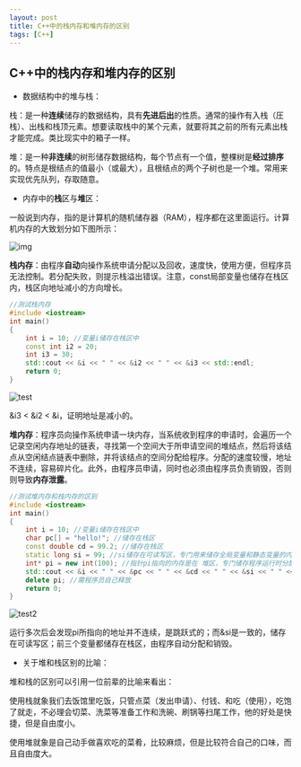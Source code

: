 ```yaml
---
layout: post
title: C++中的栈内存和堆内存的区别
tags: [C++]
---
```


## C++中的栈内存和堆内存的区别

- 数据结构中的堆与栈：

栈：是一种**连续**储存的数据结构，具有**先进后出**的性质。通常的操作有入栈（圧栈）、出栈和栈顶元素。想要读取栈中的某个元素，就要将其之前的所有元素出栈才能完成。类比现实中的箱子一样。

堆：是一种**非连续**的树形储存数据结构，每个节点有一个值，整棵树是**经过排序**的。特点是根结点的值最小（或最大），且根结点的两个子树也是一个堆。常用来实现优先队列，存取随意。

- 内存中的**栈**区与**堆**区：

一般说到内存，指的是计算机的随机储存器（RAM），程序都在这里面运行。计算机内存的大致划分如下图所示：

![img](https://images2015.cnblogs.com/blog/928019/201607/928019-20160719170222107-1820485296.png)

**栈内存**：由程序**自动**向操作系统申请分配以及回收，速度快，使用方便，但程序员无法控制。若分配失败，则提示栈溢出错误。注意，const局部变量也储存在栈区内，栈区向地址减小的方向增长。

```c++
//测试栈内存
#include <iostream>
int main()
{
    int i = 10; //变量i储存在栈区中
    const int i2 = 20;
    int i3 = 30;
    std::cout << &i << " " << &i2 << " " << &i3 << std::endl;
    return 0;
}
```

![test](C:\Users\Xu\Pictures\test.png)

&i3 < &i2 < &i，证明地址是减小的。

**堆内存**：程序员向操作系统申请一块内存，当系统收到程序的申请时，会遍历一个记录空闲内存地址的链表，寻找第一个空间大于所申请空间的堆结点，然后将该结点从空闲结点链表中删除，并将该结点的空间分配给程序。分配的速度较慢，地址不连续，容易碎片化。此外，由程序员申请，同时也必须由程序员负责销毁，否则则导致**内存泄露**。

```c++
//测试堆内存和栈内存的区别
#include <iostream>
int main()
{
    int i = 10; //变量i储存在栈区中
    char pc[] = "hello!"; //储存在栈区
    const double cd = 99.2; //储存在栈区
    static long si = 99; //si储存在可读写区，专门用来储存全局变量和静态变量的内存
    int* pi = new int(100); //指针pi指向的内存是在 堆区，专门储存程序运行时分配的内存
    std::cout << &i << " " << &pc << " " << &cd << " " << &si << " " << pi << std::endl;
    delete pi; //需程序员自己释放
    return 0;
}
```

![test2](C:\Users\Xu\Pictures\test2.png)

运行多次后会发现pi所指向的地址并不连续，是跳跃式的；而&si是一致的，储存在可读写区；前三个变量都储存在栈区，由程序自动分配和销毁。

- 关于堆和栈区别的比喻：

堆和栈的区别可以引用一位前辈的比喻来看出：

使用栈就象我们去饭馆里吃饭，只管点菜（发出申请）、付钱、和吃（使用），吃饱了就走，不必理会切菜、洗菜等准备工作和洗碗、刷锅等扫尾工作，他的好处是快捷，但是自由度小。

使用堆就象是自己动手做喜欢吃的菜肴，比较麻烦，但是比较符合自己的口味，而且自由度大。